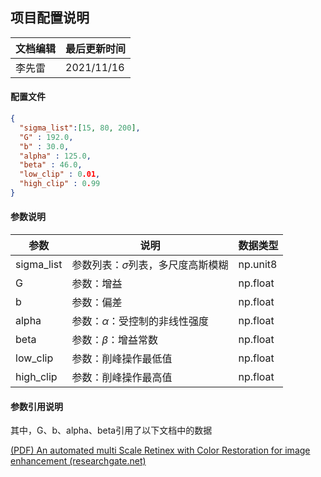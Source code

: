 ## 项目配置说明
|文档编辑|最后更新时间|
|-------|----------|
|李先雷|2021/11/16|

#### 配置文件

```json
{
  "sigma_list":[15, 80, 200],
  "G" : 192.0,
  "b" : 30.0,
  "alpha" : 125.0,
  "beta" : 46.0,
  "low_clip" : 0.01,
  "high_clip" : 0.99
}
```
#### 参数说明
|参数|说明|数据类型|
|----|----|----|
|sigma_list|参数列表：$\sigma$列表，多尺度高斯模糊|np.unit8|
|G|参数：增益|np.float|
|b|参数：偏差|np.float|
|alpha|参数：$\alpha$：受控制的非线性强度|np.float|
|beta|参数：$\beta$：增益常数|np.float|
|low_clip|参数：削峰操作最低值|np.float|
|high_clip|参数：削峰操作最高值|np.float|

#### 参数引用说明

其中，G、b、alpha、beta引用了以下文档中的数据

[(PDF) An automated multi Scale Retinex with Color Restoration for image enhancement (researchgate.net)](https://www.researchgate.net/publication/254024214_An_automated_multi_Scale_Retinex_with_Color_Restoration_for_image_enhancement)


